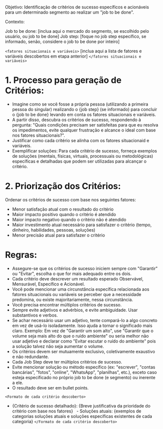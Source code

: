 Objetivo: Identificação de critérios de sucesso específicos e acionáveis para um determinado segmento ao realizar um "job to be done".

Contexto:

Job to be done: [inclua aqui o mercado do segmento, se escolhido pelo usuário, ou job to be done]
Job step: [foque no job step específico, se informado, senão, considere o job to be done por inteiro]

`<fatores situacionais e variáveis>`
[inclua aqui a lista de fatores e variáveis descobertos em etapa anterior]
`</fatores situacionais e variáveis>`

# 1. Processo para geração de Critérios:

- Imagine como se você fosse a própria pessoa (utilizando a primeira pessoa do singular) realizando o {job step} (se informado) para concluir o {job to be done} levando em conta os fatores situacionais e variáveis.
- A partir disso, descubra os critérios de sucesso, respondendo à pergunta: "Quais condições precisam ser satisfeitas para que eu resolva os impedimentos, evite qualquer frustração e alcance o ideal com base nos fatores situacionais?". 
- Justificar como cada critério se alinha com os fatores situacionaid e variáveis.
- Exemplificar soluções: Para cada critério de sucesso, forneça exemplos de soluções (mentais, físicas, virtuais, processuais ou metodológicas) específicas e detalhadas que podem ser utilizadas para alcançar o critério.

# 2. Priorização dos Critérios:

Ordenar os critérios de sucesso com base nos seguintes fatores:
- Menor satisfação atual com o resultado do critério
- Maior impacto positivo quando o critério é atendido
- Maior impacto negativo quando o critério não é atendido
- Maior investimento atual necessário para satisfazer o critério (tempo, dinheiro, habilidades, pessoas, soluções)
- Menor precisão atual para satisfazer o critério

# Regras:

- Assegure-se que os critérios de sucesso iniciem sempre com "Garantir" ou "Evitar", escolha o que for mais adequado entre os dois.
- Cada critério deve descrever um resultado esperado Observável, Mensurável, Específico e Acionável.
- Você pode mencionar uma circunstância específica relacionada aos fatores situacionais ou variáveis se perceber que a necessidade predomina, ou existe majoritariamente, nessa circunstância.
- Você precisa encontrar múltiplos critérios de sucesso.
- Sempre evite adjetivos e advérbios, e evite ambiguidade. Usar substantivos e verbos. 
- Se achar necessário usar um adjetivo, tente compará-lo a algo concreto em vez de usá-lo isoladamente. Isso ajuda a tornar o significado mais claro. Exemplo: Em vez de "Garantir um som alto", use "Garantir que o volume seja mais alto do que o ruído ambiente" ou seria melhor não usar adjetivo e declarar como "Evitar escutar o ruído do ambiente" pois a solução talvez não seja aumentar o volume.
- Os critérios devem ser mutuamente exclusivo, coletivamente exaustivo e não redundante. 
- Cada Job Step deve ter múltiplos critérios de sucesso.
- Evite mencionar solução ou método específico (ex: "escrever", "contas bancárias", "fotos", "online", "WhatsApp", "planilhas", etc.), exceto caso esteja especificado no próprio job to be done (e segmento) ou inerente a ele.
- O resultado deve ser em bullet points.
  
`<Formato de cada critério descoberto>`
- {Critério de sucesso detalhado}: {Breve justificativa da prioridade do critério com base nos fatores}
  - Soluções atuais: {exemplos de categorias soluções atuais e soluções específicas existentes de cada categoria}
`</Formato de cada critério descoberto>`

